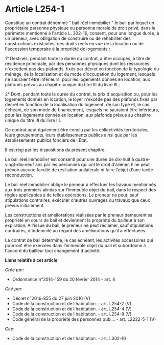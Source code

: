# Article L254-1

Constitue un contrat dénommé " bail réel immobilier " le bail par lequel un propriétaire personne physique ou personne morale
de droit privé, dans le périmètre mentionné à l'article L. 302-16, consent, pour une longue durée, à un preneur, avec
obligation de construire ou de réhabiliter des constructions existantes, des droits réels en vue de la location ou de
l'accession temporaire à la propriété de logements : 

1° Destinés, pendant toute la durée du contrat, à être occupés, à titre de résidence principale, par des personnes physiques
dont les ressources n'excèdent pas des plafonds, fixés par décret en fonction de la typologie du ménage, de la localisation
et du mode d'occupation du logement, lesquels ne sauraient être inférieurs, pour les logements donnés en location, aux
plafonds prévus au chapitre unique du titre III du livre III ; 

2° Dont, pendant toute la durée du contrat, le prix d'acquisition ou, pour les logements donnés en location, le loyer
n'excède pas des plafonds fixés par décret en fonction de la localisation du logement, de son type et, le cas échéant, de son
mode de financement, lesquels ne sauraient être inférieurs, pour les logements donnés en location, aux plafonds prévus au
chapitre unique du titre III du livre III. 

Ce contrat peut également être conclu par les collectivités territoriales, leurs groupements, leurs établissements publics
ainsi que par les établissements publics fonciers de l'Etat. 

Il est régi par les dispositions du présent chapitre. 

Le bail réel immobilier est consenti pour une durée de dix-huit à quatre-vingt-dix-neuf ans par les personnes qui ont le
droit d'aliéner. Il ne peut prévoir aucune faculté de résiliation unilatérale ni faire l'objet d'une tacite reconduction. 

Le bail réel immobilier oblige le preneur à effectuer les travaux mentionnés aux trois premiers alinéas sur l'immeuble objet
du bail, dans le respect des règles applicables à de telles opérations. Le preneur ne peut, sauf stipulations contraires,
exécuter d'autres ouvrages ou travaux que ceux prévus initialement. 

Les constructions et améliorations réalisées par le preneur demeurent sa propriété en cours de bail et deviennent la
propriété du bailleur à son expiration. A l'issue du bail, le preneur ne peut réclamer, sauf stipulations contraires,
d'indemnité au regard des améliorations qu'il a effectuées. 

Le contrat de bail détermine, le cas échéant, les activités accessoires qui pourront être exercées dans l'immeuble objet du
bail et subordonne à l'accord du bailleur tout changement d'activité.

**Liens relatifs à cet article**

_Créé par_:

  - Ordonnance n°2014-159 du 20 février 2014 - art. 4

_Cité par_:

  - Décret n°2016-855 du 27 juin 2016 (V)
  - Code de la construction et de l'habitation. - art. L254-2 (V)
  - Code de la construction et de l'habitation. - art. L254-4 (V)
  - Code de la construction et de l'habitation. - art. L254-8 (V)
  - Code général de la propriété des personnes publ... - art. L2222-5-1 (V)

_Cite_:

  - Code de la construction et de l'habitation. - art. L302-16
